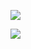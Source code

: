 ![](/Users/yuebinghui/Documents/program/github/note/images/image-20240709090722549.png)

![](/Users/yuebinghui/Documents/program/github/note/images/image-20240709090657931.png)